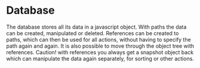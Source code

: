 # Database

The database stores all its data in a javascript object. With paths the data can be created, manipulated or deleted. References can be created to paths, which can then be used for all actions, without having to specify the path again and again. It is also possible to move through the object tree with references. Caution! with references you always get a snapshot object back which can manipulate the data again separately, for sorting or other actions.
